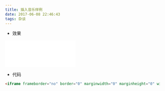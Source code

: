 ```yaml
---
title: 插入音乐样例
date: 2017-06-08 22:46:43
tags: 杂谈
---
```

* 效果
<iframe frameborder="no" border="0" marginwidth="0" marginheight="0" width=230 height=86 src="//music.163.com/outchain/player?type=2&id=26237342&auto=1&height=66"></iframe>

* 代码
```html
<iframe frameborder="no" border="0" marginwidth="0" marginheight="0" width=230 height=86 src="//music.163.com/outchain/player?type=2&id=26237342&auto=1&height=66"></iframe>
```
